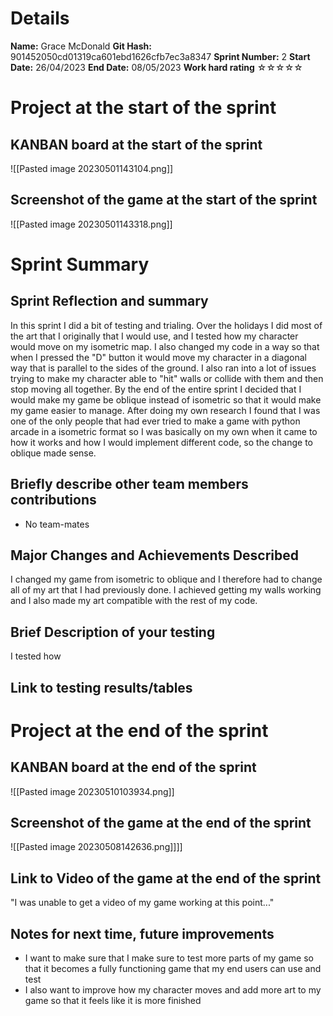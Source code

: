 # Details
**Name:**
Grace McDonald
**Git Hash:**
901452050cd01319ca601ebd1626cfb7ec3a8347
**Sprint Number:**
2
**Start Date:**
26/04/2023
**End Date:**
08/05/2023
**Work hard rating**
☆☆☆☆☆

# Project at the start of the sprint
## **KANBAN board at the start of the sprint**
![[Pasted image 20230501143104.png]]
## **Screenshot of the game at the start of the sprint**
![[Pasted image 20230501143318.png]]
# Sprint Summary
## **Sprint Reflection and summary**
In this sprint I did a bit of testing and trialing. Over the holidays I did most of the art that I originally that I would use, and I tested how my character would move on my isometric map. I also changed my code in a way so that when I pressed the "D" button it would move my character in a diagonal way that is parallel to the sides of the ground. I also ran into a lot of issues trying to make my character able to "hit" walls or collide with them and then stop moving all together. By the end of the entire sprint I decided that I would make my game be oblique instead of isometric so that it would make my game easier to manage. After doing my own research I found that I was one of the only people that had ever tried to make a game with python arcade in a isometric format so I was basically on my own when it came to how it works and how I would implement different code, so the change to oblique made sense. 
## **Briefly describe other team members contributions**
- No team-mates
## **Major Changes and Achievements Described**
I changed my game from isometric to oblique and I therefore had to change all of my art that I had previously done. I achieved getting my walls working and I also made my art compatible with the rest of my code.
## **Brief Description of your testing**
I tested how
## **Link to testing results/tables**


# Project at the end of the sprint
## **KANBAN board at the end of the sprint**
![[Pasted image 20230510103934.png]]
## **Screenshot of the game at the end of the sprint**
![[Pasted image 20230508142636.png]]]]

## Link to **Video of the game at the end of the sprint**

"I was unable to get a video of my game working at this point..."

## **Notes for next time, future improvements**
- I want to make sure that I make sure to test more parts of my game so that it becomes a fully functioning game that my end users can use and test
- I also want to improve how my character moves and add more art to my game so that it feels like it is more finished